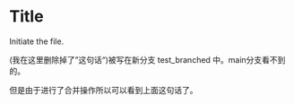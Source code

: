 # Title

Initiate the file.

(我在这里删除掉了”这句话“)被写在新分支 test_branched 中。main分支看不到的。

但是由于进行了合并操作所以可以看到上面这句话了。

